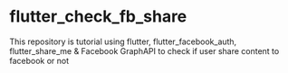 # flutter_check_fb_share
This repository is tutorial 
using flutter, flutter_facebook_auth, flutter_share_me &amp; Facebook GraphAPI to check if user share content to facebook or not
